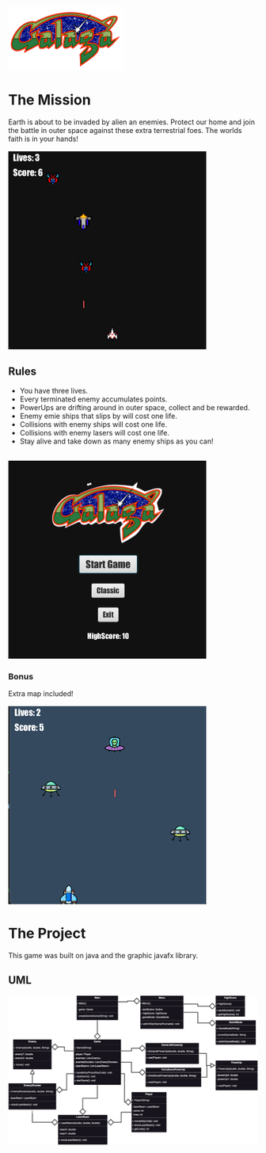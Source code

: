 ![alt text](src/Public/galagaLogo.png)

# The Mission
Earth is about to be invaded by alien an enemies. 
Protect our home and join the battle in outer space against these extra terrestrial foes.
The worlds faith is in your hands!
<br/><br/>
<img src="src/Public/Screenshots/gameplay.png" width="400" height="400">

## Rules
- You have three lives.
- Every terminated enemy accumulates points.
- PowerUps are drifting around in outer space, collect and be rewarded.
- Enemy emie ships that slips by will cost one life.
- Collisions with enemy ships will cost one life.
- Collisions with enemy lasers will cost one life.
- Stay alive and take down as many enemy ships as you can!
<br/><br/>
<img src="src/Public/Screenshots/menu.png" width="400" height="400">

### Bonus
Extra map included!
<br/><br/>
<img src="src/Public/Screenshots/extraMap.png" width="400" height="400">

# The Project
This game was built on java and the graphic javafx library.

## UML
![alt text](UML.png)